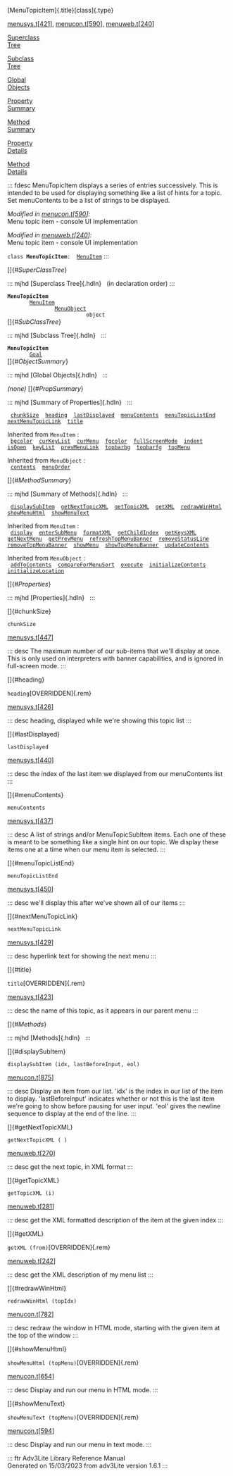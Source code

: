 [MenuTopicItem]{.title}[class]{.type}

[menusys.t](../file/menusys.t.html)\[[421](../source/menusys.t.html#421)\],
[menucon.t](../file/menucon.t.html)\[[590](../source/menucon.t.html#590)\],
[menuweb.t](../file/menuweb.t.html)\[[240](../source/menuweb.t.html#240)\]

[Superclass\
Tree](#_SuperClassTree_)

[Subclass\
Tree](#_SubClassTree_)

[Global\
Objects](#_ObjectSummary_)

[Property\
Summary](#_PropSummary_)

[Method\
Summary](#_MethodSummary_)

[Property\
Details](#_Properties_)

[Method\
Details](#_Methods_)

::: fdesc
MenuTopicItem displays a series of entries successively. This is
intended to be used for displaying something like a list of hints for a
topic. Set menuContents to be a list of strings to be displayed.

*Modified in
[menucon.t](../file/menucon.t.html)\[[590](../source/menucon.t.html#590)\]:*\
Menu topic item - console UI implementation

*Modified in
[menuweb.t](../file/menuweb.t.html)\[[240](../source/menuweb.t.html#240)\]:*\
Menu topic item - console UI implementation

`class `**`MenuTopicItem`**` :   `[`MenuItem`](../object/MenuItem.html)
:::

[]{#_SuperClassTree_}

::: mjhd
[Superclass Tree]{.hdln}   (in declaration order)
:::

**`MenuTopicItem`**\
`         `[`MenuItem`](../object/MenuItem.html)\
`                 `[`MenuObject`](../object/MenuObject.html)\
`                         object`\
[]{#_SubClassTree_}

::: mjhd
[Subclass Tree]{.hdln}  
:::

**`MenuTopicItem`**\
`         `[`Goal`](../object/Goal.html)\
[]{#_ObjectSummary_}

::: mjhd
[Global Objects]{.hdln}  
:::

*(none)* []{#_PropSummary_}

::: mjhd
[Summary of Properties]{.hdln}  
:::

` `[`chunkSize`](#chunkSize)`  `[`heading`](#heading)`  `[`lastDisplayed`](#lastDisplayed)`  `[`menuContents`](#menuContents)`  `[`menuTopicListEnd`](#menuTopicListEnd)`  `[`nextMenuTopicLink`](#nextMenuTopicLink)`  `[`title`](#title)`  `

Inherited from `MenuItem` :\
` `[`bgcolor`](../object/MenuItem.html#bgcolor)`  `[`curKeyList`](../object/MenuItem.html#curKeyList)`  `[`curMenu`](../object/MenuItem.html#curMenu)`  `[`fgcolor`](../object/MenuItem.html#fgcolor)`  `[`fullScreenMode`](../object/MenuItem.html#fullScreenMode)`  `[`indent`](../object/MenuItem.html#indent)`  `[`isOpen`](../object/MenuItem.html#isOpen)`  `[`keyList`](../object/MenuItem.html#keyList)`  `[`prevMenuLink`](../object/MenuItem.html#prevMenuLink)`  `[`topbarbg`](../object/MenuItem.html#topbarbg)`  `[`topbarfg`](../object/MenuItem.html#topbarfg)`  `[`topMenu`](../object/MenuItem.html#topMenu)`  `

Inherited from `MenuObject` :\
` `[`contents`](../object/MenuObject.html#contents)`  `[`menuOrder`](../object/MenuObject.html#menuOrder)`  `

[]{#_MethodSummary_}

::: mjhd
[Summary of Methods]{.hdln}  
:::

` `[`displaySubItem`](#displaySubItem)`  `[`getNextTopicXML`](#getNextTopicXML)`  `[`getTopicXML`](#getTopicXML)`  `[`getXML`](#getXML)`  `[`redrawWinHtml`](#redrawWinHtml)`  `[`showMenuHtml`](#showMenuHtml)`  `[`showMenuText`](#showMenuText)`  `

Inherited from `MenuItem` :\
` `[`display`](../object/MenuItem.html#display)`  `[`enterSubMenu`](../object/MenuItem.html#enterSubMenu)`  `[`formatXML`](../object/MenuItem.html#formatXML)`  `[`getChildIndex`](../object/MenuItem.html#getChildIndex)`  `[`getKeysXML`](../object/MenuItem.html#getKeysXML)`  `[`getNextMenu`](../object/MenuItem.html#getNextMenu)`  `[`getPrevMenu`](../object/MenuItem.html#getPrevMenu)`  `[`refreshTopMenuBanner`](../object/MenuItem.html#refreshTopMenuBanner)`  `[`removeStatusLine`](../object/MenuItem.html#removeStatusLine)`  `[`removeTopMenuBanner`](../object/MenuItem.html#removeTopMenuBanner)`  `[`showMenu`](../object/MenuItem.html#showMenu)`  `[`showTopMenuBanner`](../object/MenuItem.html#showTopMenuBanner)`  `[`updateContents`](../object/MenuItem.html#updateContents)`  `

Inherited from `MenuObject` :\
` `[`addToContents`](../object/MenuObject.html#addToContents)`  `[`compareForMenuSort`](../object/MenuObject.html#compareForMenuSort)`  `[`execute`](../object/MenuObject.html#execute)`  `[`initializeContents`](../object/MenuObject.html#initializeContents)`  `[`initializeLocation`](../object/MenuObject.html#initializeLocation)`  `

[]{#_Properties_}

::: mjhd
[Properties]{.hdln}  
:::

[]{#chunkSize}

`chunkSize`

[menusys.t](../file/menusys.t.html)\[[447](../source/menusys.t.html#447)\]

::: desc
The maximum number of our sub-items that we\'ll display at once. This is
only used on interpreters with banner capabilities, and is ignored in
full-screen mode.
:::

[]{#heading}

`heading`[OVERRIDDEN]{.rem}

[menusys.t](../file/menusys.t.html)\[[426](../source/menusys.t.html#426)\]

::: desc
heading, displayed while we\'re showing this topic list
:::

[]{#lastDisplayed}

`lastDisplayed`

[menusys.t](../file/menusys.t.html)\[[440](../source/menusys.t.html#440)\]

::: desc
the index of the last item we displayed from our menuContents list
:::

[]{#menuContents}

`menuContents`

[menusys.t](../file/menusys.t.html)\[[437](../source/menusys.t.html#437)\]

::: desc
A list of strings and/or MenuTopicSubItem items. Each one of these is
meant to be something like a single hint on our topic. We display these
items one at a time when our menu item is selected.
:::

[]{#menuTopicListEnd}

`menuTopicListEnd`

[menusys.t](../file/menusys.t.html)\[[450](../source/menusys.t.html#450)\]

::: desc
we\'ll display this after we\'ve shown all of our items
:::

[]{#nextMenuTopicLink}

`nextMenuTopicLink`

[menusys.t](../file/menusys.t.html)\[[429](../source/menusys.t.html#429)\]

::: desc
hyperlink text for showing the next menu
:::

[]{#title}

`title`[OVERRIDDEN]{.rem}

[menusys.t](../file/menusys.t.html)\[[423](../source/menusys.t.html#423)\]

::: desc
the name of this topic, as it appears in our parent menu
:::

[]{#_Methods_}

::: mjhd
[Methods]{.hdln}  
:::

[]{#displaySubItem}

`displaySubItem (idx, lastBeforeInput, eol)`

[menucon.t](../file/menucon.t.html)\[[875](../source/menucon.t.html#875)\]

::: desc
Display an item from our list. \'idx\' is the index in our list of the
item to display. \'lastBeforeInput\' indicates whether or not this is
the last item we\'re going to show before pausing for user input.
\'eol\' gives the newline sequence to display at the end of the line.
:::

[]{#getNextTopicXML}

`getNextTopicXML ( )`

[menuweb.t](../file/menuweb.t.html)\[[270](../source/menuweb.t.html#270)\]

::: desc
get the next topic, in XML format
:::

[]{#getTopicXML}

`getTopicXML (i)`

[menuweb.t](../file/menuweb.t.html)\[[281](../source/menuweb.t.html#281)\]

::: desc
get the XML formatted description of the item at the given index
:::

[]{#getXML}

`getXML (from)`[OVERRIDDEN]{.rem}

[menuweb.t](../file/menuweb.t.html)\[[242](../source/menuweb.t.html#242)\]

::: desc
get the XML description of my menu list
:::

[]{#redrawWinHtml}

`redrawWinHtml (topIdx)`

[menucon.t](../file/menucon.t.html)\[[782](../source/menucon.t.html#782)\]

::: desc
redraw the window in HTML mode, starting with the given item at the top
of the window
:::

[]{#showMenuHtml}

`showMenuHtml (topMenu)`[OVERRIDDEN]{.rem}

[menucon.t](../file/menucon.t.html)\[[654](../source/menucon.t.html#654)\]

::: desc
Display and run our menu in HTML mode.
:::

[]{#showMenuText}

`showMenuText (topMenu)`[OVERRIDDEN]{.rem}

[menucon.t](../file/menucon.t.html)\[[594](../source/menucon.t.html#594)\]

::: desc
Display and run our menu in text mode.
:::

::: ftr
Adv3Lite Library Reference Manual\
Generated on 15/03/2023 from adv3Lite version 1.6.1
:::
